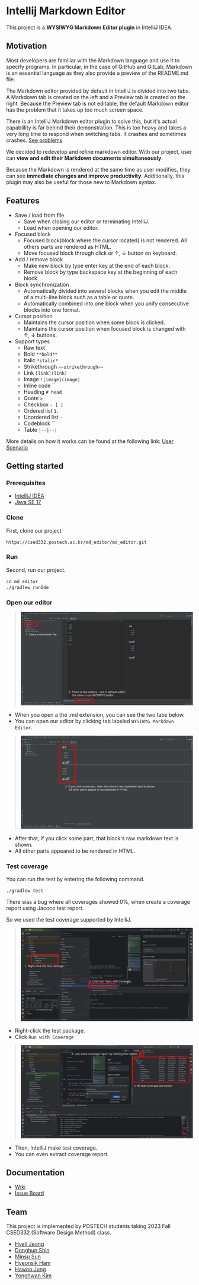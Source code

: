 # Intellij Markdown Editor

This project is a **WYSIWYG Markdown Editor plugin** in IntelliJ IDEA.

## Motivation
Most developers are familiar with the Markdown language and use it to specify programs. In particular, in the case of GitHub and GitLab, Markdown is an essential language as they also provide a preview of the README.md file.

The Markdown editor provided by default in IntelliJ is divided into two tabs. A Markdown tab is created on the left and a Preview tab is created on the right. Because the Preview tab is not editable, the default Markdown editor has the problem that it takes up too much screen space.

There is an IntelliJ Markdown editor plugin to solve this, but it's actual capablility is far behind their demonstration. This is too heavy and takes a very long time to respond when switching tabs. It crashes and sometimes crashes. [See problems](https://csed332.postech.ac.kr/md_editor/md_editor/-/wikis/Miscellaneous/Problems%20of%20Original%20plugin)

We decided to redevelop and refine markdown editor. With our project, user can **view and edit their Markdown documents simultaneously**.

Because the Markdown is rendered at the same time as user modifies, they can see **immediate changes and improve productivity**. Additionally, this plugin may also be useful for those new to Markdown syntax.



## Features
- Save / load from file
  - Save when closing our editor or terminating IntelliJ.
  - Load when opening our editor.
- Focused block
  - Focused block(block where the cursor located) is not rendered. All others parts are rendered as HTML.
  - Move focused block through click or ↑, ↓ button on keyboard.
- Add / remove block
  - Make new block by type enter key at the end of each block.
  - Remove block by type backspace key at the beginning of each block.
- Block synchronization
  - Automatically divided into several blocks when you edit the middle of a multi-line block such as a table or quote.
  - Automatically combined into one block when you unify consecutive blocks into one format.
- Cursor position
  - Maintains the cursor position when some block is clicked.
  - Maintains the cursor position when focused block is changed with ↑, ↓ buttons.
- Support types
  - Raw text
  - Bold `**bold**`
  - Italic `*italic*`
  - Strikethrough `~~strikethrough~~`
  - Link `[link](link)`
  - Image `![image](image)`
  - Inline code ``
  - Heading `# head`
  - Quote `>`
  - Checkbox `- [ ]`
  - Ordered list `1.`
  - Unordered list `-`
  - Codeblock ```
  - Table `|--|--|`


More details on how it works can be found at the following link: [User Scenario](https://csed332.postech.ac.kr/md_editor/md_editor/-/wikis/User-Scenario)


## Getting started
### Prerequisites
- [IntelliJ IDEA](https://www.jetbrains.com/ko-kr/idea/)
- [Java SE 17](https://www.oracle.com/java/technologies/javase/jdk17-archive-downloads.html)

### Clone

First, clone our project

```
https://csed332.postech.ac.kr/md_editor/md_editor.git
```

### Run

Second, run our project.

```
cd md_editor
./gradlew runIde
```

### Open our editor

> ![howtouse1](./docs/howtouse1.png)

- When you open a the .md extension, you can see the two tabs below.
- You can open our editor by clicking tab labeled `WYSIWYG Markdown Editor`.

> ![howtouse2](./docs/howtouse2.png)

- After that, if you click some part, that block's raw markdown text is shown.
- All other parts appeared to be rendered in HTML.

### Test coverage

You can run the test by entering the following command.

```
./gradlew test
```

There was a bug where all coverages showed 0%, when create a coverage report using Jacoco test report.

So we used the test coverage supported by IntelliJ.

> ![coverage1](./docs/coverage1.png)
- Right-click the test package.
- Click `Run with Coverage`

> ![coverage2](./docs/coverage2.png)
- Then, IntelliJ make test coverage.
- You can even extract coverage report.



## Documentation
- [Wiki](https://csed332.postech.ac.kr/md_editor/md_editor/-/wikis/home)
- [Issue Board](https://csed332.postech.ac.kr/md_editor/md_editor/-/boards)



## Team 
This project is implemented by POSTECH students taking 2023 Fall CSED332 (Software Design Method) class. 

- [Hyeli Jeong](@hyelie)
- [Donghun Shin](@sdh728)
- [Minsu Sun](@poodding397)
- [Hyeonsik Ham](@hhs0515)
- [Hawoo Jung](@howru0321)
- [Yonghwan Kim](@kyh102824)
